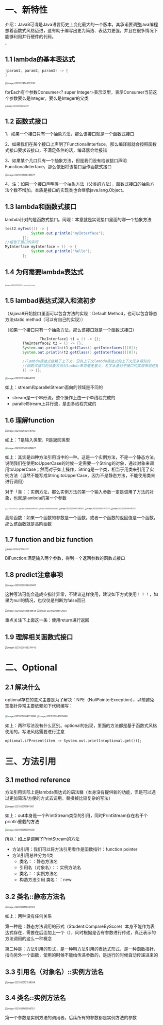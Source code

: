 # 一、新特性

介绍：Java8可谓是Java语言历史上变化最大的一个版本，其承诺要调整java编程想着函数式风格迈进，这有助于编写出更为简洁、表达力更强，并且在很多情况下能够利用并行硬件的代码。

<img src="/Users/luoyu/Library/Application Support/typora-user-images/image-20210129002426258.png" style="zoom:33%;" />

## 1.1 lambda的基本表达式

```java
(param1, param2, param3) -> {
}
```

<img src="/Users/luoyu/Library/Application Support/typora-user-images/image-20210129144321280.png" alt="image-20210129144321280" style="zoom:50%;" />

forEach有个参数Consumer<? super Integer>表示泛型，表示Consumer当前这个参数要么是Integer，要么是Integer的父类

<img src="/Users/luoyu/Library/Application Support/typora-user-images/image-20210129144724511.png" alt="image-20210129144724511" style="zoom:40%;" />

## 1.2 函数式接口

1、如果一个接口只有一个抽象方法，那么该接口就是一个函数式接口

2、如果我们在某个接口上声明了FunctionalInterface，那么编译器就会按照函数式接口要求该接口，不满足条件的话，编译器会给报错

3、如果某个几口只有一个抽象方法，但是我们没有给该接口声明FunctionalInterface，那么依旧将该接口当作函数式接口

<img src="/Users/luoyu/Library/Application Support/typora-user-images/image-20210131164248877.png" alt="image-20210131164248877" style="zoom:50%;" />

4、注：如果一个接口声明类一个抽象方法（父类的方法），函数式接口的抽象方法个数不增加。本质是接口的实现类也会继承java.lang.Object。

## 1.3 lambda和函数式接口

lambda针对的是函数式接口。同理：本意就是实现接口里面的哪一个抽象方法

```java
test2.myTest(() -> {
            System.out.println("myInterface");
        });
//相当于接口的实现
MyInterface myInterface = () -> {
            System.out.println("hello");
        };
```

## 1.4 为何需要lambda表达式

<img src="/Users/luoyu/Library/Application Support/typora-user-images/image-20210131173131270.png" alt="image-20210131173131270" style="zoom:30%;" />

<img src="/Users/luoyu/Library/Application Support/typora-user-images/image-20210131173331018.png" alt="image-20210131173331018" style="zoom:20%;" />

## 1.5 lambad表达式深入和流初步

（从java8开始接口里面可以包含方法的实现：Default Method，也可以包含静态方法static method（可以有自己的实现））

（如果一个接口只有一个抽象方法，那么该接口就是一个函数式接口）

```java
				TheInterface1 t1 = () -> {};
        TheInterface2 t2 = () -> {};
        System.out.println(t1.getClass().getInterfaces()[0]);
        System.out.println(t2.getClass().getInterfaces()[0]);

        //lambda表达式依赖于上下文，没有上下文lambda表达式的上下文无从得知的
        //函数式接口的抽象方法对lambda来说毫无意义，名字本身对于接口的实现来说还是很关键的
        () -> {};
```

<img src="/Users/luoyu/Library/Application Support/typora-user-images/image-20210203144643112.png" alt="image-20210203144643112" style="zoom:50%;" />

如上：stream和parallelStream面向的领域是不同的

- stream是一个串形流，整个操作上由一个单线程完成的
- parallelStream上并行流，是由多线程完成的

## 1.6 理解function

<img src="/Users/luoyu/Library/Application Support/typora-user-images/image-20210205001416703.png" alt="image-20210205001416703" style="zoom:50%;" />

如上：T是输入类型，R是返回类型

<img src="/Users/luoyu/Library/Application Support/typora-user-images/image-20210205003319977.png" alt="image-20210205003319977" style="zoom:50%;" />

如上：其实是四种方法引用当中的一种。这是一个实例方法，不是一个静态方法。说明我们在使用toUpperCase的时候一定需要一个String的对象，通过对象来调用toUpperCase；然而对于如上操作，String是一个类，相当于用类来引用了实例方法（当然不能写成String.toUpperCase，因为不是静态方法，不能使用类来进行调用）

对于「类：：实例方法，那么实例方法的第一个输入参数一定是调用了方法的对象，也就是lambda的第一个参数

<img src="/Users/luoyu/Library/Application Support/typora-user-images/image-20210205005043033.png" alt="image-20210205005043033" style="zoom:20%;" />

<img src="/Users/luoyu/Library/Application Support/typora-user-images/image-20210205005054304.png" alt="image-20210205005054304" style="zoom:30%;" />

<img src="/Users/luoyu/Library/Application Support/typora-user-images/image-20210205005202208.png" alt="image-20210205005202208" style="zoom:30%;" />

<img src="/Users/luoyu/Library/Application Support/typora-user-images/image-20210205005338262.png" alt="image-20210205005338262" style="zoom:40%;" />

<img src="/Users/luoyu/Library/Application Support/typora-user-images/image-20210205005357573.png" alt="image-20210205005357573" style="zoom:40%;" />

<img src="/Users/luoyu/Library/Application Support/typora-user-images/image-20210205005438752.png" alt="image-20210205005438752" style="zoom:40%;" />

高阶函数：如果一个函数的参数是一个函数，或者一个函数的返回值是一个函数，那么该函数就是高阶函数

## 1.7 function and biz function

<img src="/Users/luoyu/Library/Application Support/typora-user-images/image-20210207155627371.png" alt="image-20210207155627371" style="zoom:40%;" />

BiFunction:满足输入两个参数，得到一个返回参数的函数式接口

## 1.8  predict注意事项

<img src="/Users/luoyu/Library/Application Support/typora-user-images/image-20210208133403467.png" alt="image-20210208133403467" style="zoom:50%;" />

这种写法可能会造成空指针异常，不建议这样使用，建议如下方式使用！！！，如果为null的情况，也仅仅是判断为false而已

<img src="/Users/luoyu/Library/Application Support/typora-user-images/image-20210208133648648.png" alt="image-20210208133648648" style="zoom:50%;" />

<img src="/Users/luoyu/Library/Application Support/typora-user-images/image-20210208134126211.png" alt="image-20210208134126211" style="zoom:50%;" />

重点关注下上面这一条：使用return进行返回

## 1.9 理解相关函数式接口

<img src="/Users/luoyu/Library/Application Support/typora-user-images/image-20210208153334440.png" alt="image-20210208153334440" style="zoom:50%;" />

# 二、Optional

## 2.1 解决什么

optional存在的意义主要是为了解决：NPE（NullPointerException），以前避免空指针异常主要依赖如下代码编写：

<img src="/Users/luoyu/Library/Application Support/typora-user-images/image-20210208154723698.png" alt="image-20210208154723698" style="zoom:50%;" />

<img src="/Users/luoyu/Library/Application Support/typora-user-images/image-20210209140015640.png" alt="image-20210209140015640" style="zoom:50%;" />

如上：两种写法没有什么区别。optional的出现，里面的方法都是基于函数式风格使用的，写法风格需要进行注意

```
optional.ifPresent(item -> System.out.println(optional.get()));
```

# 三、方法引用

## 3.1 method reference

方法引用实际上是lambda表达式的语法糖（本身没有提供新的功能，但是可以通过更加简洁/方便的方式去调用，替换掉比较复杂的写法）

<img src="/Users/luoyu/Library/Application Support/typora-user-images/image-20210210111841951.png" alt="image-20210210111841951" style="zoom:50%;" />

如上：out本身是一个PrintStream类型的引用，同时PrintStream存在若干个println重载的方法

<img src="/Users/luoyu/Library/Application Support/typora-user-images/image-20210210112155036.png" alt="image-20210210112155036" style="zoom:50%;" />

所以：如上是调用了PrintStream的方法

- 方法引用：我们可以将方法引用看作是函数指针：function pointer
- 方法引用总共分为4类
  - 类名：：静态方法名
  - 引用名（对象名）：：实例方法名
  - 类名：：实例方法名
  - 构造方法引用  类名：：new

## 3.2 类名::静态方法名

<img src="/Users/luoyu/Library/Application Support/typora-user-images/image-20210210115337703.png" alt="image-20210210115337703" style="zoom:50%;" />

如上：两种没有任何关系

第一种是：静态方法调用的形式（Student.CompareByScore）本身不能作为表达式存在，需要在后面加上一个（），同时根据是否有参数进行传递，真正表示的方法调用的这么一种概念

第二种是：方法引用的形式，是一种叫方法引用的表达式形式，是一种函数指针，指向另外一个函数，使用的时候不能给传递参数的，是运行的时候自动传递进来的

## 3.3 引用名（对象名）::实例方法名

<img src="/Users/luoyu/Library/Application Support/typora-user-images/image-20210210121539509.png" alt="image-20210210121539509" style="zoom:50%;" />

## 3.4 类名::实例方法名

<img src="/Users/luoyu/Library/Application Support/typora-user-images/image-20210211105556752.png" alt="image-20210211105556752" style="zoom:50%;" />

第一个参数是实例方法的调用者。后续所有的参数都是实例方法的参数